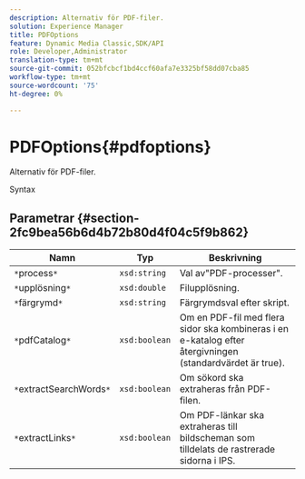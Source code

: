 ```yaml
---
description: Alternativ för PDF-filer.
solution: Experience Manager
title: PDFOptions
feature: Dynamic Media Classic,SDK/API
role: Developer,Administrator
translation-type: tm+mt
source-git-commit: 052bfcbcf1bd4ccf60afa7e3325bf58dd07cba85
workflow-type: tm+mt
source-wordcount: '75'
ht-degree: 0%

---
```



# PDFOptions{#pdfoptions}

Alternativ för PDF-filer.

Syntax

## Parametrar {#section-2fc9bea56b6d4b72b80d4f04c5f9b862}

| Namn | Typ | Beskrivning |
|---|---|---|
| `*`process`*` | `xsd:string` | Val av&quot;PDF-processer&quot;. |
| `*`upplösning`*` | `xsd:double` | Filupplösning. |
| `*`färgrymd`*` | `xsd:string` | Färgrymdsval efter skript. |
| `*`pdfCatalog`*` | `xsd:boolean` | Om en PDF-fil med flera sidor ska kombineras i en e-katalog efter återgivningen (standardvärdet är true). |
| `*`extractSearchWords`*` | `xsd:boolean` | Om sökord ska extraheras från PDF-filen. |
| `*`extractLinks`*` | `xsd:boolean` | Om PDF-länkar ska extraheras till bildscheman som tilldelats de rastrerade sidorna i IPS. |

